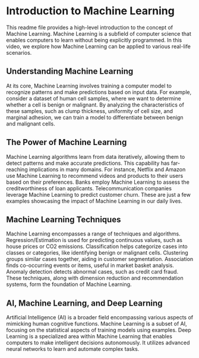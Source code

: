 # Introduction to Machine Learning
This readme file provides a high-level introduction to the concept of Machine Learning. Machine Learning is a subfield of computer science that enables computers to learn without being explicitly programmed. In this video, we explore how Machine Learning can be applied to various real-life scenarios.

## Understanding Machine Learning
At its core, Machine Learning involves training a computer model to recognize patterns and make predictions based on input data. For example, consider a dataset of human cell samples, where we want to determine whether a cell is benign or malignant. By analyzing the characteristics of these samples, such as clump thickness, uniformity of cell size, and marginal adhesion, we can train a model to differentiate between benign and malignant cells.

## The Power of Machine Learning
Machine Learning algorithms learn from data iteratively, allowing them to detect patterns and make accurate predictions. This capability has far-reaching implications in many domains. For instance, Netflix and Amazon use Machine Learning to recommend videos and products to their users based on their preferences. Banks employ Machine Learning to assess the creditworthiness of loan applicants. Telecommunication companies leverage Machine Learning to predict customer churn. These are just a few examples showcasing the impact of Machine Learning in our daily lives.

## Machine Learning Techniques
Machine Learning encompasses a range of techniques and algorithms. Regression/Estimation is used for predicting continuous values, such as house prices or CO2 emissions. Classification helps categorize cases into classes or categories, like identifying benign or malignant cells. Clustering groups similar cases together, aiding in customer segmentation. Association finds co-occurring events or items, useful in market basket analysis. Anomaly detection detects abnormal cases, such as credit card fraud. These techniques, along with dimension reduction and recommendation systems, form the foundation of Machine Learning.

## AI, Machine Learning, and Deep Learning
Artificial Intelligence (AI) is a broader field encompassing various aspects of mimicking human cognitive functions. Machine Learning is a subset of AI, focusing on the statistical aspects of training models using examples. Deep Learning is a specialized area within Machine Learning that enables computers to make intelligent decisions autonomously. It utilizes advanced neural networks to learn and automate complex tasks.